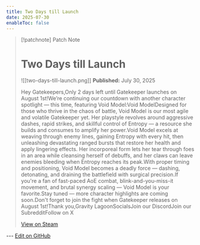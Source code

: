 ```yaml
---
title: Two Days till Launch
date: 2025-07-30
enableToc: false
---
```


> [!patchnote] Patch Note
>
> # Two Days till Launch
>
> ![[two-days-till-launch.png]]
> **Published:** July 30, 2025
>
> Hey Gatekeepers,Only 2 days left until Gatekeeper launches on August 1st!We’re continuing our countdown with another character spotlight — this time, featuring Void Model:Void ModelDesigned for those who thrive in the chaos of battle, Void Model is our most agile and volatile Gatekeeper yet. Her playstyle revolves around aggressive dashes, rapid strikes, and skillful control of Entropy — a resource she builds and consumes to amplify her power.Void Model excels at weaving through enemy lines, gaining Entropy with every hit, then unleashing devastating ranged bursts that restore her health and apply lingering effects. Her incorporeal form lets her tear through foes in an area while cleansing herself of debuffs, and her claws can leave enemies bleeding when Entropy reaches its peak.With proper timing and positioning, Void Model becomes a deadly force — dashing, detonating, and draining the battlefield with surgical precision.If you're a fan of fast-paced AoE combat, blink-and-you-miss-it movement, and brutal synergy scaling — Void Model is your favorite.Stay tuned — more character highlights are coming soon.Don't forget to join the fight when Gatekeeper releases on August 1st!Thank you,Gravity LagoonSocialsJoin our DiscordJoin our SubredditFollow on X
>
> [View on Steam](https://store.steampowered.com/news/app/2106670/view/544490453586673723)

--- [Edit on GitHub](https://github.com/Mondrethos/gatekeeperwiki/edit/main/content/PatchNotes/2025-07-30-two-days-till-launch.md)